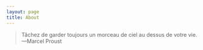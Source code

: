 ```yaml
---
layout: page
title: About
---
```


>Tâchez de garder toujours un morceau de ciel au dessus de votre vie.
                                —Marcel Proust




